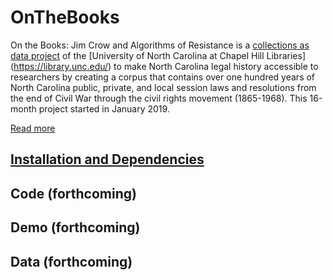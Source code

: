 # OnTheBooks

On the Books: Jim Crow and Algorithms of Resistance is a [collections as data project](https://collectionsasdata.github.io/part2whole/) of the [University of North Carolina at Chapel Hill Libraries] (https://library.unc.edu/) to make North Carolina legal history accessible to researchers by creating a corpus that contains over one hundred years of North Carolina public, private, and local session laws and resolutions from the end of Civil War through the civil rights movement (1865-1968). This 16-month project started in January 2019.

[Read more](https://unc-libraries-data.github.io/OnTheBooks/)

## [Installation and Dependencies](installation.md)

## Code (forthcoming)

## Demo (forthcoming)

## Data (forthcoming)


